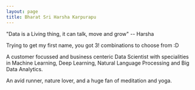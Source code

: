 ```yaml
---
layout: page
title: Bharat Sri Harsha Karpurapu
---
```

"Data is a Living thing, it can talk, move and grow" -- Harsha

<p>Trying to get my first name, you got 3! combinations to choose from :D</p>

<p>A customer focussed and business centeric Data Scientist with specialities in Machine Learning, Deep Learning, Natural Language Processing and Big Data Analytics. </p>

<p>An avid runner, nature lover, and a huge fan of meditation and yoga.</p>



